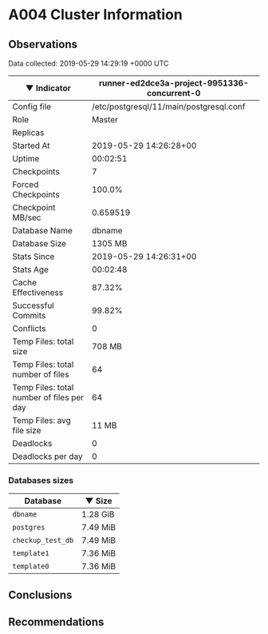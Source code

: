 # A004 Cluster Information #

## Observations ##
Data collected: 2019-05-29 14:29:19 +0000 UTC  

|&#9660;&nbsp;Indicator | runner-ed2dce3a-project-9951336-concurrent-0 |
|--------|-------|
|Config file |/etc/postgresql/11/main/postgresql.conf|
|Role |Master|
|Replicas ||
|Started At |2019-05-29&nbsp;14:26:28+00|
|Uptime |00:02:51|
|Checkpoints |7|
|Forced Checkpoints |100.0%|
|Checkpoint MB/sec |0.659519|
|Database Name |dbname|
|Database Size |1305&nbsp;MB|
|Stats Since |2019-05-29&nbsp;14:26:31+00|
|Stats Age |00:02:48|
|Cache Effectiveness |87.32%|
|Successful Commits |99.82%|
|Conflicts |0|
|Temp Files: total size |708&nbsp;MB|
|Temp Files: total number of files |64|
|Temp Files: total number of files per day |64|
|Temp Files: avg file size |11&nbsp;MB|
|Deadlocks |0|
|Deadlocks per day |0|


### Databases sizes ###

| Database | &#9660;&nbsp;Size |
|----------|--------|
| `dbname` | 1.28&nbsp;GiB |
| `postgres` | 7.49&nbsp;MiB |
| `checkup_test_db` | 7.49&nbsp;MiB |
| `template1` | 7.36&nbsp;MiB |
| `template0` | 7.36&nbsp;MiB |


## Conclusions ##


## Recommendations ##

